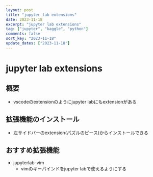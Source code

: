 ```yaml
---
layout: post
title: "jupyter lab extensions"
date: 2023-11-18
excerpt: "jupyter lab extensions"
tag: ["jupyter", "kaggle", "python"]
comments: false
sort_key: "2023-11-18"
update_dates: ["2023-11-18"]
---
```


# jupyter lab extensions

## 概要
 - vscodeのextensionのようにjupyter labにもextensionがある

## 拡張機能のインストール
 - 左サイドバーのextension(パズルのピース)からインストールできる

## おすすめ拡張機能
 - jupyterlab-vim
   - vimのキーバインドをjupyter labで使えるようにする
